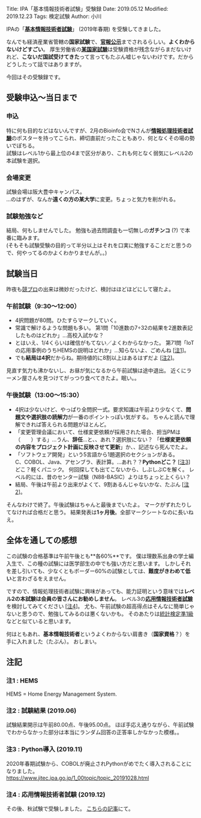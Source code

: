 Title: IPA「基本情報技術者試験」受験録
Date: 2019.05.12
Modified: 2019.12.23
Tags: 検定試験
Author: 小川

IPAの「[**基本情報技術者試験**](https://www.jitec.ipa.go.jp/1_11seido/fe.html)」 (2019年春期) を受験してきました。

なんでも経済産業省管轄の**国家試験**で、[**官報公示**](https://kanpou.npb.go.jp/)までされるらしい。**よくわからないけどすごい**。
厚生労働省の[**某国家試験**](https://www.mhlw.go.jp/kouseiroudoushou/shikaku_shiken/ishi/)は受験資格が残念ながらまだないけれど、**こないだ国試受けてきた**って言ってもたぶん嘘じゃないわけです。だからどうしたって話ではありますが。

今回はその受験録です。

## 受験申込〜当日まで
### 申込
特に何も目的などはないんですが、2月のBioinfo会でNさんが[**情報処理技術者試験**](https://www.jitec.ipa.go.jp/)のポスターを持ってこられ、締切直前だったこともあり、何となくその場の勢いでぽちる。  
試験はレベル1から最上位の4まで区分があり、これも何となく弱気にレベル2の本試験を選択。

### 会場変更
試験会場は阪大豊中キャンパス。  
…のはずが、なんか**遠くの方の某大学**に変更。ちょっと気力を削がれる。

### 試験勉強など
結局、何もしませんでした。
勉強も過去問調査も一切無しの**ガチンコ** (?) で本番に臨みます。  
(そもそも試験受験の目的って半分以上はそれを口実に勉強することだと思うので、何やってるのかよくわかりませんが。。)

## 試験当日
昨夜も[競プロ](https://atcoder.jp/contests/tenka1-2019)の出来は微妙だったけど、検討はほどほどにして寝たよ。
### 午前試験（9:30〜12:00）
- 4択問題が80問。ひたすらマークしていく。  
- 常識で解けるような問題も多い。
<span id="p-th">第1問「10進数の7÷32の結果を2進数表記したものはどれか」</span>…高校入試かな？  
- とはいえ、1/4くらいは確信がもてない／よくわからなかった。
第71問「IoTの応用事例のうちHEMSの説明はどれか」…知らないよ、ごめんね [[注1](#note1)]。  
- でも**結局は4択**だからね。期待値的に8割以上はあるはずだよ [[注2](#note2)]。

見直す気力も沸かないし、お昼が気になるから午前試験は途中退出。
近くにラーメン屋さんを見つけてがっつり食べてきたよ。眠い。。

### 午後試験（13:00〜15:30）
- 4択は少ないけど、やっぱり全問択一式。要求知識は午前より少なくて、**問題文や選択肢の読解力**が一番のポイントっぽい気がする。
ちゃんと読んで理解できれば答えられる問題がほとんど。  
- 「変更管理会議において、仕様変更依頼が採用された場合、担当PMは（　　）する」…うん、**辞任**…と、、あれ？選択肢にない？
「**仕様変更依頼の内容をプロジェクト計画に反映させて更新**」か、、記述なら死んでたよ。
- 「ソフトウェア開発」という5言語から1題選択のセクションがある。  
C、COBOL、Java、アセンブラ、表計算。…あれ？？**Pythonどこ？** [[注3](#note3)] どこ？軽くパニック。
何回探しても出てこないから、しぶしぶCを解く。
レベル的には、昔のセンター試験（N88-BASIC）よりはちょっと上くらい？  
- 結局、午後は午前より出来がよくて、9割あるんじゃないかな、たぶん [[注2](#note2)]。

そんなわけで終了。午後試験はちゃんと最後までいたよ。
マークがずれたりしてなければ合格だと思う。
結果発表は**1ヶ月後**。全部マークシートなのに長いねえ。

## 全体を通しての感想

この試験の合格基準は午前午後とも**各60%**です。
僕は理数系出身の学士編入生で、この種の試験には医学部生の中でも強い方だと思います。
しかしそれを差し引いても、少なくともボーダー60%の試験としては、**難度がきわめて低い**と言わざるをえません。  

ですので、情報処理技術者試験に興味があっても、能力証明という意味では**レベル2の本試験は会員の皆さんにお勧めしません**。
レベル3の[**応用情報技術者試験**](https://www.jitec.ipa.go.jp/1_11seido/ap.html)を検討してみてください [[注4](#note4)]。
尤も、午前試験の超高得点はそんなに簡単じゃないと思うので、勉強してみるのは悪くないかも。
そのあたりは[統計検定準1級](http://www.toukei-kentei.jp/about/grade1semi/)などと似ていると思います。

何はともあれ、**基本情報技術者**というよくわからない肩書き（**国家資格**？）を手に入れました（たぶん）。
おしまい。

## 注記
### <span id="note1"></span>注1 : HEMS
HEMS = Home Energy Management System.

### <span id="note2"></span>注2 : 試験結果 (2019.06)
試験結果開示は午前80.00点、午後95.00点。
ほぼ手応え通りながら、午前試験でわからなかった部分は本当にランダム回答の正答率しかなかった模様。。  

### <span id="note3"></span>注3 : Python導入 (2019.11)
2020年春期試験から、COBOLが廃止されPythonがめでたく導入されることになりました。  
<https://www.jitec.ipa.go.jp/1_00topic/topic_20191028.html>

### <span id="note4"></span>注4 : 応用情報技術者試験 (2019.12)
その後、秋試験で受験しました。
[こちらの記事]({filename}./IPA_AP.md)にて。
